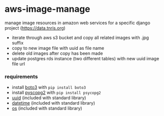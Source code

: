 # aws-image-manage

manage image resources in amazon web services for a specific django project (https://data.tnris.org)

- iterate through aws s3 bucket and copy all related images with .jpg suffix
- copy to new image file with uuid as file name
- delete old images after copy has been made
- update postgres rds instance (two different tables) with new uuid image file url

### requirements

- install [boto3](https://boto3.amazonaws.com/v1/documentation/api/latest/guide/quickstart.html#installation) with `pip install boto3`
- install [pyscopg2](http://initd.org/psycopg/docs/install.html) with `pip install psycopg2`
- [uuid](https://docs.python.org/3/library/uuid.html) (included with standard library)
- [datetime](https://docs.python.org/3/library/datetime.html) (included with standard library)
- [os](https://docs.python.org/3/library/os.html) (included with standard library)
